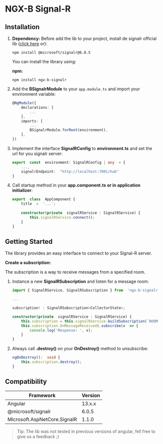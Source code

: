 # NGX-B Signal-R


## Installation

1. **Dependency:**
Before add the lib to your project, install de signalr official lib ([click here](https://www.npmjs.com/package/@microsoft/signalr) or):
	```
    npm install @microsoft/signalr@6.0.5
	```

	You can install the library using:

	**npm:**
	```
    npm install ngx-b-signalr
	```

2. Add the **BSignalrModule** to your `app.module.ts` and import your environment variable:

	```ts
    @NgModule({
        declarations: [
            ...
        ],
        imports: [
            ...
            BSignalrModule.forRoot(environment),
        ],
    })
	```
3. Implement the interface **SignalRConfig** to **environment.ts** and set the url for you signalr server:
	```ts
    export  const  environment: SignalRConfig | any  = {
        ...,
        signalrEndpoint:  "http://localhost:7001/hub"
    }
	```

4. Call startup method in your **app.component.ts** **or in application initializer**:
	```ts
    export  class  AppComponent {
        title  =  '...';
        
        constructor(private  signalRService : SignalRService) {
            this.signalRService.connect();
        }
    }
	```

## Getting Started

The library provides an easy interface to connect to your Signal-R server.

**Create a subscription:**

The subscription is a way to receive messages from a specified room.

1. Instance a new **SignalRSubscription** and listen for a message room:
	
	```ts
    import { SignalRService, SignalRSubscription } from  'ngx-b-signalr';

    ...

    subscription! : SignalRSubscription<CollectorState>;
    
    constructor(private  signalRService : SignalRService) {
        this.subscription = this.signalRService.buildSubscription(`ROOM`);
        this.subscription.OnMessageReceived$.subscribe(x  => {
            console.log('Response: ', x);
        }
    }
	```
	
2. Always call **.destroy()** on your **OnDestroy()** method to unsubscribe:
	```ts
    ngOnDestroy():  void {
        this.subscription.destroy();
    }
	```


## Compatibility

|Framework|Version  |
|-----------|--|
|Angular           | 13.x.x |
|@microsoft/signalr| 6.0.5
|Microsoft.AspNetCore.SignalR| 1.1.0

> Tip: The lib was not tested in previous versions of angular, fell free to give us a feedback ;)